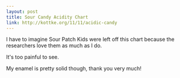 ```yaml
---
layout: post
title: Sour Candy Acidity Chart
link: http://kottke.org/11/11/acidic-candy
---
```



I have to imagine Sour Patch Kids were left off this chart because the researchers love them as much as I do.

It's too painful to see.

My enamel is pretty solid though, thank you very much!

